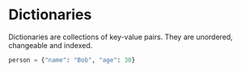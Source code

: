 # Dictionaries

Dictionaries are collections of key-value pairs. They are unordered, changeable and indexed.

```python
person = {"name": "Bob", "age": 30}
```